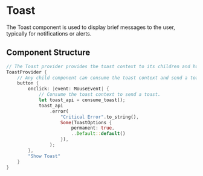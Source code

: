 # Toast

The Toast component is used to display brief messages to the user, typically for notifications or alerts.

## Component Structure

```rust
// The Toast provider provides the toast context to its children and handler rendering any toasts that are sent.
ToastProvider {
    // Any child component can consume the toast context and send a toast to be rendered.
    button {
        onclick: |event: MouseEvent| {
            // Consume the toast context to send a toast.
            let toast_api = consume_toast();
            toast_api
                .error(
                    "Critical Error".to_string(),
                    Some(ToastOptions {
                        permanent: true,
                        ..Default::default()
                    }),
                );
        },
        "Show Toast"
    }
}
```
